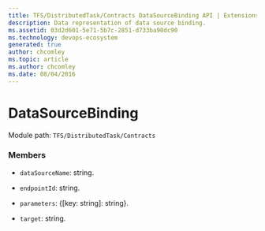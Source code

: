 ```yaml
---
title: TFS/DistributedTask/Contracts DataSourceBinding API | Extensions for Azure DevOps Services
description: Data representation of data source binding.
ms.assetid: 03d2d601-5e71-5b7c-2851-d733ba90dc90
ms.technology: devops-ecosystem
generated: true
author: chcomley
ms.topic: article
ms.author: chcomley
ms.date: 08/04/2016
---
```


# DataSourceBinding

Module path: `TFS/DistributedTask/Contracts`

### Members

* `dataSourceName`: string.

* `endpointId`: string.

* `parameters`: {[key: string]: string}.

* `target`: string.
